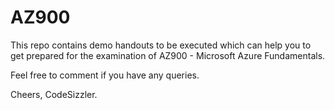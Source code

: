 # AZ900

This repo contains demo handouts to be executed which can help you to get prepared for the examination of AZ900 - Microsoft Azure Fundamentals.

Feel free to comment if you have any queries.

Cheers,
CodeSizzler.
